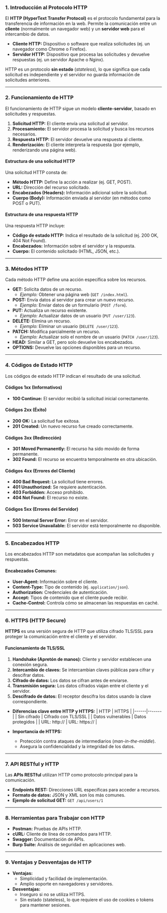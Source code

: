 ### **1. Introducción al Protocolo HTTP**
El **HTTP (HyperText Transfer Protocol)** es el protocolo fundamental para la transferencia de información en la web. Permite la comunicación entre un **cliente** (normalmente un navegador web) y un **servidor web** para el intercambio de datos.

- **Cliente HTTP:** Dispositivo o software que realiza solicitudes (ej. un navegador como Chrome o Firefox).
- **Servidor HTTP:** Dispositivo que procesa las solicitudes y devuelve respuestas (ej. un servidor Apache o Nginx).

HTTP es un protocolo **sin estado** (*stateless*), lo que significa que cada solicitud es independiente y el servidor no guarda información de solicitudes anteriores.

---

### **2. Funcionamiento de HTTP**
El funcionamiento de HTTP sigue un modelo **cliente-servidor**, basado en solicitudes y respuestas.

1. **Solicitud HTTP:** El cliente envía una solicitud al servidor.
2. **Procesamiento:** El servidor procesa la solicitud y busca los recursos necesarios.
3. **Respuesta HTTP:** El servidor devuelve una respuesta al cliente.
4. **Renderización:** El cliente interpreta la respuesta (por ejemplo, renderizando una página web).

#### **Estructura de una solicitud HTTP**
Una solicitud HTTP consta de:
- **Método HTTP:** Define la acción a realizar (ej. GET, POST).
- **URL:** Dirección del recurso solicitado.
- **Encabezados (Headers):** Información adicional sobre la solicitud.
- **Cuerpo (Body):** Información enviada al servidor (en métodos como POST o PUT).

#### **Estructura de una respuesta HTTP**
Una respuesta HTTP incluye:
- **Código de estado HTTP:** Indica el resultado de la solicitud (ej. 200 OK, 404 Not Found).
- **Encabezados:** Información sobre el servidor y la respuesta.
- **Cuerpo:** El contenido solicitado (HTML, JSON, etc.).

---

### **3. Métodos HTTP**
Cada método HTTP define una acción específica sobre los recursos.

- **GET:** Solicita datos de un recurso.
    - *Ejemplo:* Obtener una página web (`GET /index.html`).
- **POST:** Envía datos al servidor para crear un nuevo recurso.
    - *Ejemplo:* Enviar datos de un formulario (`POST /form`).
- **PUT:** Actualiza un recurso existente.
    - *Ejemplo:* Actualizar datos de un usuario (`PUT /user/123`).
- **DELETE:** Elimina un recurso.
    - *Ejemplo:* Eliminar un usuario (`DELETE /user/123`).
- **PATCH:** Modifica parcialmente un recurso.
    - *Ejemplo:* Actualizar solo el nombre de un usuario (`PATCH /user/123`).
- **HEAD:** Similar a GET, pero solo devuelve los encabezados.
- **OPTIONS:** Devuelve las opciones disponibles para un recurso.

---

### **4. Códigos de Estado HTTP**
Los códigos de estado HTTP indican el resultado de una solicitud.

#### **Códigos 1xx (Informativos)**
- **100 Continue:** El servidor recibió la solicitud inicial correctamente.

#### **Códigos 2xx (Éxito)**
- **200 OK:** La solicitud fue exitosa.
- **201 Created:** Un nuevo recurso fue creado correctamente.

#### **Códigos 3xx (Redirección)**
- **301 Moved Permanently:** El recurso ha sido movido de forma permanente.
- **302 Found:** El recurso se encuentra temporalmente en otra ubicación.

#### **Códigos 4xx (Errores del Cliente)**
- **400 Bad Request:** La solicitud tiene errores.
- **401 Unauthorized:** Se requiere autenticación.
- **403 Forbidden:** Acceso prohibido.
- **404 Not Found:** El recurso no existe.

#### **Códigos 5xx (Errores del Servidor)**
- **500 Internal Server Error:** Error en el servidor.
- **503 Service Unavailable:** El servidor está temporalmente no disponible.

---

### **5. Encabezados HTTP**
Los encabezados HTTP son metadatos que acompañan las solicitudes y respuestas.

#### **Encabezados Comunes:**
- **User-Agent:** Información sobre el cliente.
- **Content-Type:** Tipo de contenido (ej. `application/json`).
- **Authorization:** Credenciales de autenticación.
- **Accept:** Tipos de contenido que el cliente puede recibir.
- **Cache-Control:** Controla cómo se almacenan las respuestas en caché.

---

### **6. HTTPS (HTTP Secure)**
**HTTPS** es una versión segura de HTTP que utiliza cifrado TLS/SSL para proteger la comunicación entre el cliente y el servidor.

#### **Funcionamiento de TLS/SSL**
1. **Handshake (Apretón de manos):** Cliente y servidor establecen una conexión segura.
2. **Intercambio de claves:** Se intercambian claves públicas para cifrar y descifrar datos.
3. **Cifrado de datos:** Los datos se cifran antes de enviarse.
4. **Transmisión segura:** Los datos cifrados viajan entre el cliente y el servidor.
5. **Descifrado de datos:** El receptor descifra los datos usando la clave correspondiente.

- **Diferencias clave entre HTTP y HTTPS:**
  | HTTP | HTTPS |
  |------|-------|
  | Sin cifrado | Cifrado con TLS/SSL |
  | Datos vulnerables | Datos protegidos |
  | URL: http:// | URL: https:// |

- **Importancia de HTTPS:**
    - Protección contra ataques de intermediarios (*man-in-the-middle*).
    - Asegura la confidencialidad y la integridad de los datos.

---

### **7. API RESTful y HTTP**
Las **APIs RESTful** utilizan HTTP como protocolo principal para la comunicación.

- **Endpoints REST:** Direcciones URL específicas para acceder a recursos.
- **Formato de datos:** JSON y XML son los más comunes.
- **Ejemplo de solicitud GET:** `GET /api/users/1`

---

### **8. Herramientas para Trabajar con HTTP**
- **Postman:** Pruebas de APIs HTTP.
- **cURL:** Cliente de línea de comandos para HTTP.
- **Swagger:** Documentación de APIs.
- **Burp Suite:** Análisis de seguridad en aplicaciones web.

---

### **9. Ventajas y Desventajas de HTTP**
- **Ventajas:**
    - Simplicidad y facilidad de implementación.
    - Amplio soporte en navegadores y servidores.
- **Desventajas:**
    - Inseguro si no se utiliza HTTPS.
    - Sin estado (stateless), lo que requiere el uso de cookies o tokens para mantener sesiones.
